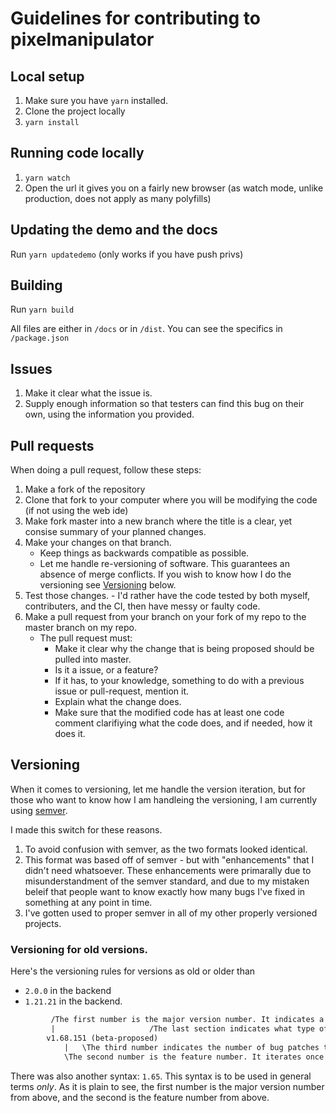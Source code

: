 # Guidelines for contributing to pixelmanipulator

## Local setup

1. Make sure you have `yarn` installed.
2. Clone the project locally
3. `yarn install`

## Running code locally

1. `yarn watch`
2. Open the url it gives you on a fairly new browser (as watch mode, unlike
   production, does not apply as many polyfills)

## Updating the demo and the docs

Run `yarn updatedemo` (only works if you have push privs)

## Building

Run `yarn build`

All files are either in `/docs` or in `/dist`. You can see the specifics in `/package.json`

## Issues

1. Make it clear what the issue is.
2. Supply enough information so that testers can find this bug on their own, using the information you provided.

## Pull requests

When doing a pull request, follow these steps:

1. Make a fork of the repository
2. Clone that fork to your computer where you will be modifying the code (if not using the web ide)
3. Make fork master into a new branch where the title is a clear, yet consise summary of your planned changes.
4. Make your changes on that branch.
	* Keep things as backwards compatible as possible.
	* Let me handle re-versioning of software. This guarantees an absence of merge conflicts. If you wish to know how I do the versioning see [Versioning](#Versioning) below.
5. Test those changes. - I'd rather have the code tested by both myself, contributers, and the CI, then have messy or faulty code.
6. Make a pull request from your branch on your fork of my repo to the master branch on my repo.
	* The pull request must:
		* Make it clear why the change that is being proposed should be pulled into master.
    	* Is it a issue, or a feature?
    	* If it has, to your knowledge, something to do with a previous issue or pull-request, mention it.
    	* Explain what the change does.
    	* Make sure that the modified code has at least one code comment clarifiying what the code does, and if needed, how it does it.

## Versioning

When it comes to versioning, let me handle the version iteration, but
for those who want to know how I am handleing the versioning, I am
currently using [semver](https://semver.org).

I made this switch for these reasons.

1. To avoid confusion with semver, as the two formats looked identical.
2. This format was based off of semver - but with "enhancements" that I
   didn't need whatsoever. These enhancements were primarally due to
   misunderstandment of the semver standard, and due to my mistaken
   beleif that people want to know exactly how many bugs I've fixed in
   something at any point in time.
3. I've gotten used to proper semver in all of my other properly
   versioned projects.

### Versioning for old versions.

Here's the versioning rules for versions as old or older than

- `2.0.0` in the backend
- `1.21.21` in the backend.

```txt
         /The first number is the major version number. It indicates a drastic differance in how one interacts with the library. And iterates once per turn of the release cycle identifier.
         |                     /The last section indicates what type of release this is, it is the release cycle identifier. It can either be LTS, alfa, alfa-proposed, beta, or beta-proposed.
        v1.68.151 (beta-proposed)
            |   \The third number indicates the number of bug patches there are. It iterates once per bug patch. This section can, at times, be ommitted due to the potential frequency of it's changing. This section never resets to zero.
            \The second number is the feature number. It iterates once per non-bug-related feature added in this example, there are 65 modifications to the code that don't qualify as bug patches. and are, as such, features. This number never resets to zero.
```

There was also another syntax: `1.65`. This syntax is to be used in general terms _only_.
As it is plain to see, the first number is the major version number from above, and the second is the feature number from above.
